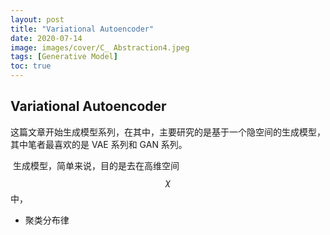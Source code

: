 ```yaml
---
layout: post
title: "Variational Autoencoder"
date: 2020-07-14
image: images/cover/C_ Abstraction4.jpeg                   
tags: [Generative Model]
toc: true
---
```


## Variational Autoencoder 

​		这篇文章开始生成模型系列，在其中，主要研究的是基于一个隐空间的生成模型，其中笔者最喜欢的是 VAE 系列和 GAN 系列。

​		生成模型，简单来说，目的是去在高维空间 $$\chi$$ 中，

- 聚类分布律

